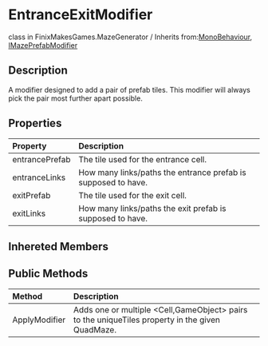 # EntranceExitModifier
class in FinixMakesGames.MazeGenerator / Inherits from:[MonoBehaviour](https://docs.unity3d.com/ScriptReference/MonoBehaviour.html), [IMazePrefabModifier](./prefab_modifier_interface.md)

## Description
A modifier designed to add a pair of prefab tiles. This modifier will always pick the pair most further apart possible.

## Properties
| Property       | Description                                                  |
| :------------- | :----------------------------------------------------------- |
| entrancePrefab | The tile used for the entrance cell.                          |
| entranceLinks  | How many links/paths the entrance prefab is supposed to have. |
| exitPrefab     | The tile used for the exit cell.                              |
| exitLinks      | How many links/paths the exit prefab is supposed to have.     |


## Inhereted Members

## Public Methods
| Method        | Description                                                                                    |
| :------------ | :--------------------------------------------------------------------------------------------- |
| ApplyModifier | Adds one or multiple <Cell,GameObject> pairs to the uniqueTiles property in the given QuadMaze. |
